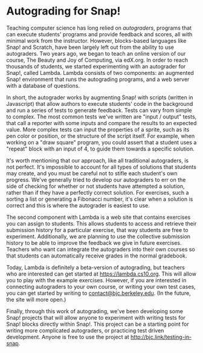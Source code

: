 # Autograding for Snap!

Teaching computer science has long relied on *autograders*, programs that can execute students' programs and provide feedback and scores, all with minimal work from the instructor. However, blocks-based languages like Snap! and Scratch, have been largely left out from the ability to use autograders. Two years ago, we began to teach an online version of our course, The Beauty and Joy of Computing, via edX.org. In order to reach thousands of students, we started experimenting with an autograder for Snap!, called Lambda. Lambda consists of two components: an augmented Snap! environment that runs the autograding programs, and a web server with a database of questions.

In short, the autograder works by augmenting Snap! with scripts (written in Javascript) that allow authors to execute students' code in the background and run a series of tests to generate feedback. Tests can vary from simple to complex. The most common tests we've written are "input / output" tests, that call a reporter with some inputs and compare the results to an expected value. More complex tests can input the properties of a sprite, such as its pen color or position, or the structure of the script itself. For example, when working on a "draw square" program, you could assert that a student uses a "repeat" block with an input of 4, to guide them towards a specific solution.

It's worth mentioning that our approach, like all traditional autograders, is not perfect. It's impossible to account for all types of solutions that students may create, and you must be careful not to stifle each student's own progress. We've generally tried to develop our autograders to err on the side of checking for whether or not students have attempted a solution, rather than if they have a perfectly correct solution. For exercises, such a sorting a list or generating a Fibonacci number, it's clear when a solution is correct and this is where the autograder is easiest to use.

The second component with Lambda is a web site that contains exercises you can assign to students. This allows students to access and retrieve their submission history for a particular exercise, that way students are free to experiment. Additionally, we are planning to use the collective submission history to be able to improve the feedback we give in future exercises. Teachers who want can integrate the autograders into their own courses so that students can automatically receive grades in the normal gradebook.

Today, Lambda is definitely a beta-version of autograding, but teachers who are interested can get started at https://lambda.cs10.org. This will allow you to play with the example exercises. However, if you are interested in connecting autograders to your own course, or writing your own test cases, you can get started by writing to contact@bjc.berkeley.edu. (In the future, the site will more open.)

Finally, through this work of autograding, we've been developing some Snap! projects that will allow anyone to experiment with writing tests for Snap! blocks directly within Snap!. This project can be a starting point for writing more complicated autograders, or practicing test driven development. Anyone is free to use the project at http://bjc.link/testing-in-snap.